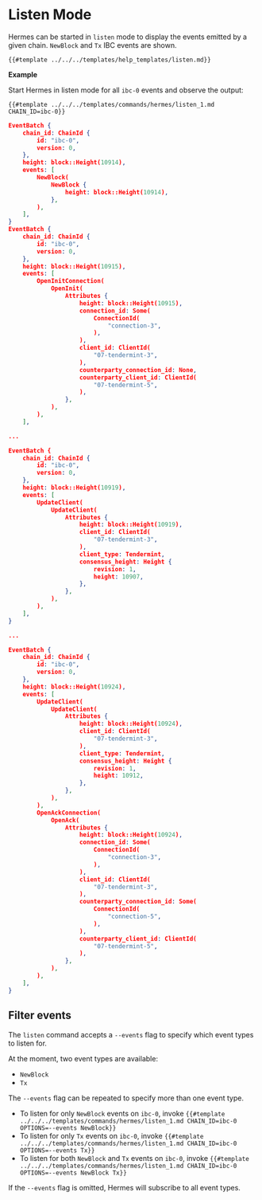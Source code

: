# Listen Mode

Hermes can be started in `listen` mode to display the events emitted by a given chain. `NewBlock` and `Tx` IBC events are shown.

```shell
{{#template ../../../templates/help_templates/listen.md}}
```

__Example__

Start Hermes in listen mode for all `ibc-0` events and observe the output:

```shell
{{#template ../../../templates/commands/hermes/listen_1.md CHAIN_ID=ibc-0}}
```

```json
EventBatch {
    chain_id: ChainId {
        id: "ibc-0",
        version: 0,
    },
    height: block::Height(10914),
    events: [
        NewBlock(
            NewBlock {
                height: block::Height(10914),
            },
        ),
    ],
}
EventBatch {
    chain_id: ChainId {
        id: "ibc-0",
        version: 0,
    },
    height: block::Height(10915),
    events: [
        OpenInitConnection(
            OpenInit(
                Attributes {
                    height: block::Height(10915),
                    connection_id: Some(
                        ConnectionId(
                            "connection-3",
                        ),
                    ),
                    client_id: ClientId(
                        "07-tendermint-3",
                    ),
                    counterparty_connection_id: None,
                    counterparty_client_id: ClientId(
                        "07-tendermint-5",
                    ),
                },
            ),
        ),
    ],

...

EventBatch {
    chain_id: ChainId {
        id: "ibc-0",
        version: 0,
    },
    height: block::Height(10919),
    events: [
        UpdateClient(
            UpdateClient(
                Attributes {
                    height: block::Height(10919),
                    client_id: ClientId(
                        "07-tendermint-3",
                    ),
                    client_type: Tendermint,
                    consensus_height: Height {
                        revision: 1,
                        height: 10907,
                    },
                },
            ),
        ),
    ],
}

...

EventBatch {
    chain_id: ChainId {
        id: "ibc-0",
        version: 0,
    },
    height: block::Height(10924),
    events: [
        UpdateClient(
            UpdateClient(
                Attributes {
                    height: block::Height(10924),
                    client_id: ClientId(
                        "07-tendermint-3",
                    ),
                    client_type: Tendermint,
                    consensus_height: Height {
                        revision: 1,
                        height: 10912,
                    },
                },
            ),
        ),
        OpenAckConnection(
            OpenAck(
                Attributes {
                    height: block::Height(10924),
                    connection_id: Some(
                        ConnectionId(
                            "connection-3",
                        ),
                    ),
                    client_id: ClientId(
                        "07-tendermint-3",
                    ),
                    counterparty_connection_id: Some(
                        ConnectionId(
                            "connection-5",
                        ),
                    ),
                    counterparty_client_id: ClientId(
                        "07-tendermint-5",
                    ),
                },
            ),
        ),
    ],
}
```

## Filter events

The `listen` command accepts a `--events` flag to specify which event types to listen for.

At the moment, two event types are available:
- `NewBlock` 
- `Tx`

The `--events` flag can be repeated to specify more than one event type.

- To listen for only `NewBlock` events on `ibc-0`, invoke `{{#template ../../../templates/commands/hermes/listen_1.md CHAIN_ID=ibc-0 OPTIONS=--events NewBlock}}`
- To listen for only `Tx` events on `ibc-0`, invoke `{{#template ../../../templates/commands/hermes/listen_1.md CHAIN_ID=ibc-0 OPTIONS=--events Tx}}`
- To listen for both `NewBlock` and `Tx` events on `ibc-0`, invoke `{{#template ../../../templates/commands/hermes/listen_1.md CHAIN_ID=ibc-0 OPTIONS=--events NewBlock Tx}}`

If the `--events` flag is omitted, Hermes will subscribe to all event types.
